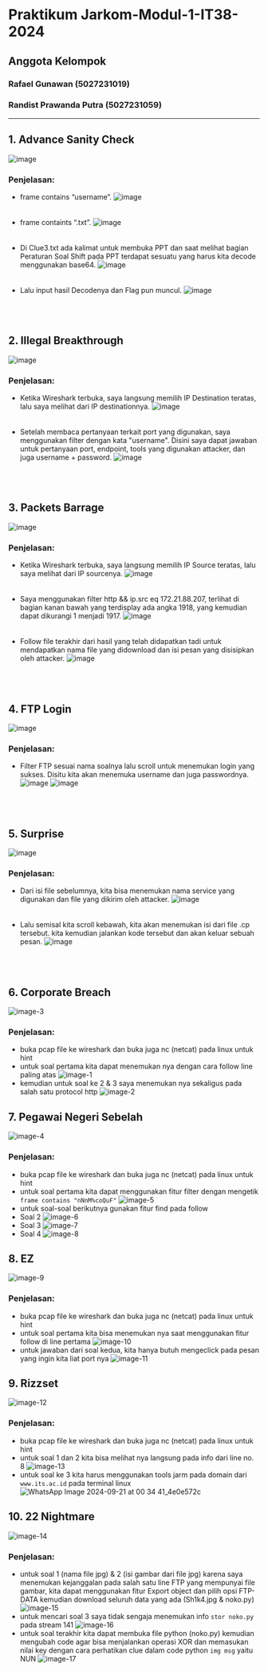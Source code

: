 # Praktikum Jarkom-Modul-1-IT38-2024

## Anggota Kelompok
### Rafael Gunawan (5027231019)
### Randist Prawanda Putra (5027231059)
<hr>

## 1. Advance Sanity Check
![image](https://github.com/user-attachments/assets/72404291-f721-414d-8c5e-5013cabd9b42)
### Penjelasan:
- frame contains “username”.
![image](https://github.com/user-attachments/assets/b0d42e22-ffd5-4100-b234-24395e8f3c61) <br><br><br>
- frame containts “.txt”.
![image](https://github.com/user-attachments/assets/885fc7d4-d22d-4cde-8397-28fe515880ec) <br><br><br>
- Di Clue3.txt ada kalimat untuk membuka PPT dan saat melihat bagian Peraturan Soal Shift pada PPT terdapat sesuatu yang harus kita decode menggunakan base64. 
![image](https://github.com/user-attachments/assets/90c7e607-2d96-4855-88a1-3a5b0e9295a7) <br><br><br>
- Lalu input hasil Decodenya dan Flag pun muncul.
![image](https://github.com/user-attachments/assets/633c4c1e-c704-4b10-9a9a-efe5e601a335) <br><br><br><br>


## 2. Illegal Breakthrough
![image](https://github.com/user-attachments/assets/73a31576-16f5-4f2b-877e-8b1d35ec69a8)
### Penjelasan:
- Ketika Wireshark terbuka, saya langsung memilih IP Destination teratas, lalu saya melihat dari IP destinationnya.
![image](https://github.com/user-attachments/assets/a61e0bc2-01fc-4bb6-af8c-a270dd76ceeb) <br><br><br>
- Setelah membaca pertanyaan terkait port yang digunakan, saya menggunakan filter dengan kata "username". Disini saya dapat jawaban untuk pertanyaan port, endpoint, tools yang digunakan attacker, dan juga username + password.
![image](https://github.com/user-attachments/assets/e738b1c1-1be7-4f97-a489-0b74e7bac466) <br><br><br><br>

## 3. Packets Barrage
![image](https://github.com/user-attachments/assets/891286bb-4521-4b9d-b465-51b653fbb2e8)
### Penjelasan: 
- Ketika Wireshark terbuka, saya langsung memilih IP Source teratas, lalu saya melihat dari IP sourcenya.
![image](https://github.com/user-attachments/assets/a61e0bc2-01fc-4bb6-af8c-a270dd76ceeb) <br><br><br>
- Saya menggunakan filter http && ip.src eq 172.21.88.207, terlihat di bagian kanan bawah yang terdisplay ada angka 1918, yang kemudian dapat dikurangi 1 menjadi 1917.
![image](https://github.com/user-attachments/assets/42a5997b-24f7-449c-abc3-31131fb61125) <br><br><br>
- Follow file terakhir dari hasil yang telah didapatkan tadi untuk mendapatkan nama file yang didownload dan isi pesan yang disisipkan oleh attacker. 
![image](https://github.com/user-attachments/assets/6bc9862b-34e7-4597-9a84-71f427cdca6b) <br><br><br><br>

## 4. FTP Login
![image](https://github.com/user-attachments/assets/a679376f-6612-4bc5-9ea2-a7ee493a0f20)
### Penjelasan:
- Filter FTP sesuai nama soalnya lalu scroll untuk menemukan login yang sukses. Disitu kita akan menemuka username dan juga passwordnya.
![image](https://github.com/user-attachments/assets/61983403-cbe0-4157-938e-af816a861111)
![image](https://github.com/user-attachments/assets/07d21460-f52c-48d7-ad81-9ff4060b62a8) <br><br><br><br>

## 5. Surprise
![image](https://github.com/user-attachments/assets/3cc33f1d-3940-4f3f-867c-60ea947602db)
### Penjelasan:
- Dari isi file sebelumnya, kita bisa menemukan nama service yang digunakan dan file yang dikirim oleh attacker.
![image](https://github.com/user-attachments/assets/07d21460-f52c-48d7-ad81-9ff4060b62a8) <br><br><br>
- Lalu semisal kita scroll kebawah, kita akan menemukan isi dari file .cp tersebut. kita kemudian jalankan kode tersebut dan akan keluar sebuah pesan.
![image](https://github.com/user-attachments/assets/4ca9a2f1-0f61-469f-bdbe-d24445cc306e) <br><br><br><br>

## 6. Corporate Breach
![image-3](https://github.com/user-attachments/assets/c68238c3-0f6e-42b6-8f48-9c8f97945729)
### Penjelasan:
- buka pcap file ke wireshark dan buka juga nc (netcat) pada linux untuk hint
- untuk soal pertama kita dapat menemukan nya dengan cara follow line paling atas
![image-1](https://github.com/user-attachments/assets/b7ff3bac-dbc5-4c16-a3c0-ec02baf1933c)
- kemudian untuk soal ke 2 & 3 saya menemukan nya sekaligus pada salah satu protocol http
![image-2](https://github.com/user-attachments/assets/9ec3141d-a89b-4618-a114-623223c60129)

## 7. Pegawai Negeri Sebelah
![image-4](https://github.com/user-attachments/assets/305116b0-03da-4693-9bed-89a91a7a1b4d)
### Penjelasan:
- buka pcap file ke wireshark dan buka juga nc (netcat) pada linux untuk hint
- untuk soal pertama kita dapat menggunakan fitur filter dengan mengetik `frame contains "nNnM%coQuF"`
![image-5](https://github.com/user-attachments/assets/e56f9d94-44ee-4e78-9c2d-80104eafc478)
- untuk soal-soal berikutnya gunakan fitur find pada follow
- Soal 2
![image-6](https://github.com/user-attachments/assets/ab58dae4-a44a-4e26-8d1a-733defda5e72)
- Soal 3
![image-7](https://github.com/user-attachments/assets/0754278f-6561-48e1-967c-84eca15edf66)
- Soal 4
![image-8](https://github.com/user-attachments/assets/e3ea9b01-bf0d-43da-ad0d-ae80ce0214da)

## 8. EZ
![image-9](https://github.com/user-attachments/assets/2f4c4843-89d1-431e-8a52-5c5ed4a24c06)
### Penjelasan:
- buka pcap file ke wireshark dan buka juga nc (netcat) pada linux untuk hint
- untuk soal pertama kita bisa menemukan nya saat menggunakan fitur follow di line pertama
![image-10](https://github.com/user-attachments/assets/db429447-cacf-4c86-910f-6b8c566384d9)
- untuk jawaban dari soal kedua, kita hanya butuh mengeclick pada pesan yang ingin kita liat port nya
![image-11](https://github.com/user-attachments/assets/1bfc00ab-e3f9-4777-91db-38c6a3dff4cc)

## 9. Rizzset
![image-12](https://github.com/user-attachments/assets/191cd11e-8c4a-49bf-8559-f67a607d6a20)
### Penjelasan:
- buka pcap file ke wireshark dan buka juga nc (netcat) pada linux untuk hint
- untuk soal 1 dan 2 kita bisa melihat nya langsung pada info dari line no. 8
![image-13](https://github.com/user-attachments/assets/112956ec-f6ce-4a77-b8bf-fbcaefdc20d6)
- untuk soal ke 3 kita harus menggunakan tools jarm pada domain dari `www.its.ac.id` pada terminal linux
![WhatsApp Image 2024-09-21 at 00 34 41_4e0e572c](https://github.com/user-attachments/assets/316357a3-000b-415c-b490-54124e110009)

## 10. 22 Nightmare
![image-14](https://github.com/user-attachments/assets/3548b0cc-e05c-401a-b498-a4514804a5b0)
### Penjelasan:
- untuk soal 1 (nama file jpg) & 2 (isi gambar dari file jpg)  karena saya menemukan kejanggalan pada salah satu line FTP yang mempunyai file gambar, kita dapat menggunakan fitur Export object dan pilih opsi FTP-DATA kemudian download seluruh data yang ada (Sh1k4.jpg & noko.py)
![image-15](https://github.com/user-attachments/assets/9df430b1-67c2-4830-86da-625805b516ba)
- untuk mencari soal 3 saya tidak sengaja menemukan info `stor noko.py` pada stream 141
![image-16](https://github.com/user-attachments/assets/70f551ab-d69e-4c48-83d9-6dbffb8c983b)
- untuk soal terakhir kita dapat membuka file python (noko.py) kemudian mengubah code agar bisa menjalankan operasi XOR dan memasukan nilai key dengan cara perhatikan clue dalam code python `img msg` yaitu NUN
![image-17](https://github.com/user-attachments/assets/05baaf14-7bec-4685-b0a8-00105f6aca2c)
